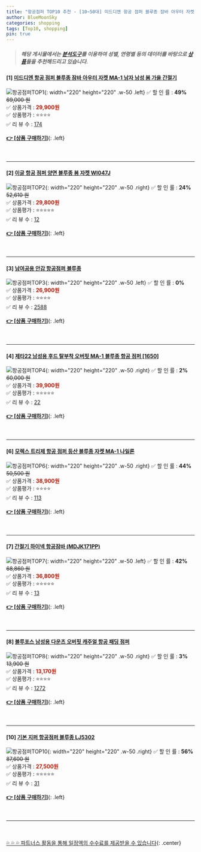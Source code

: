 ```yaml
---
title: "항공점퍼 TOP10 추천 - [10~50대] 미드디엔 항공 점퍼 블루종 잠바 아우터 자켓 MA-1 남자 남성 봄 가을 간절기"
author: BlueMoonSky
categories: shopping
tags: [Top10, shopping]
pin: true
---
```


> ##### 해당 게시물에서는 [**분석도구**](https://itemscout.io/)를 이용하여 **성별**, **연령별** 등의 데이터를 바탕으로 [**상품**](https://link.coupang.com/a/baae76)들을 추천해드리고 있습니다.

#### [1] [미드디엔 항공 점퍼 블루종 잠바 아우터 자켓 MA-1 남자 남성 봄 가을 간절기](https://link.coupang.com/re/AFFSDP?lptag=AF5964186&subid=bluemoonsky6999&pageKey=6769991874&traceid=V0-153&itemId=15892887753&vendorItemId=83101107387)
![항공점퍼TOP1](https://thumbnail6.coupangcdn.com/thumbnails/remote/230x230ex/image/vendor_inventory/4e64/e4dc3c37f1c023d78f3b740ae8ee9281cd7eaf8c75431d14fcd526497c48.jpg){: width="220" height="220" .w-50 .left}
✅ 할 인 률 : **49%** ~~<del class="base-price"> 69,000  </del>원~~<br>
✅ 상품가격 : <span style="color:#cb1400"> **29,900원** </span><br>
✅ 상품평가 : ⭐⭐⭐⭐<br>
✅ 리 뷰 수 : [174](https://link.coupang.com/re/AFFSDP?lptag=AF5964186&subid=bluemoonsky6999&pageKey=6769991874&traceid=V0-153&itemId=15892887753&vendorItemId=83101107387)<br>
<br>
[**👉  [상품 구매하기]**](https://link.coupang.com/re/AFFSDP?lptag=AF5964186&subid=bluemoonsky6999&pageKey=6769991874&traceid=V0-153&itemId=15892887753&vendorItemId=83101107387){: .left}
<br>
<br>
<br>

***

#### [2] [이글 항공 점퍼 양면 블루종 봄 자켓 WI047J](https://link.coupang.com/re/AFFSDP?lptag=AF5964186&subid=bluemoonsky6999&pageKey=4792152886&traceid=V0-153&itemId=6141795064&vendorItemId=86902682213)
![항공점퍼TOP2](https://thumbnail8.coupangcdn.com/thumbnails/remote/230x230ex/image/vendor_inventory/b83e/37c193bbb99b0d7e695267bcaa3d7bdb6c222541d33dd94497fa28feaf78.jpg){: width="220" height="220" .w-50 .right}
✅ 할 인 률 : **24%** ~~<del class="base-price"> 52,610  </del>원~~<br>
✅ 상품가격 : <span style="color:#cb1400"> **29,800원** </span><br>
✅ 상품평가 : ⭐⭐⭐⭐⭐<br>
✅ 리 뷰 수 : [12](https://link.coupang.com/re/AFFSDP?lptag=AF5964186&subid=bluemoonsky6999&pageKey=4792152886&traceid=V0-153&itemId=6141795064&vendorItemId=86902682213)<br>
<br>
[**👉  [상품 구매하기]**](https://link.coupang.com/re/AFFSDP?lptag=AF5964186&subid=bluemoonsky6999&pageKey=4792152886&traceid=V0-153&itemId=6141795064&vendorItemId=86902682213){: .left}
<br>
<br>
<br>

***

#### [3] [남여공용 안감 항공점퍼 블루종](https://link.coupang.com/re/AFFSDP?lptag=AF5964186&subid=bluemoonsky6999&pageKey=6435353913&traceid=V0-153&itemId=13906464785&vendorItemId=81156005146)
![항공점퍼TOP3](https://thumbnail10.coupangcdn.com/thumbnails/remote/230x230ex/image/vendor_inventory/d4d2/4d0cb4b359be737de43871f4f413dd7129c9390a5df344b8042f0590bbf5.jpg){: width="220" height="220" .w-50 .left}
✅ 할 인 률 : **0%** <br>
✅ 상품가격 : <span style="color:#cb1400"> **26,900원** </span><br>
✅ 상품평가 : ⭐⭐⭐⭐<br>
✅ 리 뷰 수 : [2588](https://link.coupang.com/re/AFFSDP?lptag=AF5964186&subid=bluemoonsky6999&pageKey=6435353913&traceid=V0-153&itemId=13906464785&vendorItemId=81156005146)<br>
<br>
[**👉  [상품 구매하기]**](https://link.coupang.com/re/AFFSDP?lptag=AF5964186&subid=bluemoonsky6999&pageKey=6435353913&traceid=V0-153&itemId=13906464785&vendorItemId=81156005146){: .left}
<br>
<br>
<br>

***

#### [4] [제타22 남성용 후드 탈부착 오버핏 MA-1 블루종 항공 점퍼 [1650]](https://link.coupang.com/re/AFFSDP?lptag=AF5964186&subid=bluemoonsky6999&pageKey=7196962063&traceid=V0-153&itemId=18182486810&vendorItemId=85331461358)
![항공점퍼TOP4](https://thumbnail10.coupangcdn.com/thumbnails/remote/230x230ex/image/vendor_inventory/b87a/a484d3e002ed2cccf6f9de3074b64bb0e44a718e875375fadc986827c4ef.jpg){: width="220" height="220" .w-50 .right}
✅ 할 인 률 : **2%** ~~<del class="base-price"> 60,000  </del>원~~<br>
✅ 상품가격 : <span style="color:#cb1400"> **39,900원** </span><br>
✅ 상품평가 : ⭐⭐⭐⭐⭐<br>
✅ 리 뷰 수 : [22](https://link.coupang.com/re/AFFSDP?lptag=AF5964186&subid=bluemoonsky6999&pageKey=7196962063&traceid=V0-153&itemId=18182486810&vendorItemId=85331461358)<br>
<br>
[**👉  [상품 구매하기]**](https://link.coupang.com/re/AFFSDP?lptag=AF5964186&subid=bluemoonsky6999&pageKey=7196962063&traceid=V0-153&itemId=18182486810&vendorItemId=85331461358){: .left}
<br>
<br>
<br>

***

#### [6] [모렉스 트리제 항공 점퍼 등산 블루종 자켓 MA-1 나일론](https://link.coupang.com/re/AFFSDP?lptag=AF5964186&subid=bluemoonsky6999&pageKey=7623788713&traceid=V0-153&itemId=20218444121&vendorItemId=86961263214)
![항공점퍼TOP6](https://thumbnail7.coupangcdn.com/thumbnails/remote/230x230ex/image/vendor_inventory/7de8/d29664680887f9beafb267cc3b576ca599945f69b5f8fed5bbdcf37c301a.JPG){: width="220" height="220" .w-50 .right}
✅ 할 인 률 : **44%** ~~<del class="base-price"> 50,500  </del>원~~<br>
✅ 상품가격 : <span style="color:#cb1400"> **38,900원** </span><br>
✅ 상품평가 : ⭐⭐⭐⭐<br>
✅ 리 뷰 수 : [113](https://link.coupang.com/re/AFFSDP?lptag=AF5964186&subid=bluemoonsky6999&pageKey=7623788713&traceid=V0-153&itemId=20218444121&vendorItemId=86961263214)<br>
<br>
[**👉  [상품 구매하기]**](https://link.coupang.com/re/AFFSDP?lptag=AF5964186&subid=bluemoonsky6999&pageKey=7623788713&traceid=V0-153&itemId=20218444121&vendorItemId=86961263214){: .left}
<br>
<br>
<br>

***

#### [7] [간절기 하이넥 항공잠바 (MDJK171PP)](https://link.coupang.com/re/AFFSDP?lptag=AF5964186&subid=bluemoonsky6999&pageKey=7558798831&traceid=V0-153&itemId=19909230715&vendorItemId=87153988862)
![항공점퍼TOP7](https://thumbnail6.coupangcdn.com/thumbnails/remote/230x230ex/image/vendor_inventory/887a/bcf5763571117b5606b6e3ba24ca948323e038bfc276e1d0d1a408ba67f5.jpg){: width="220" height="220" .w-50 .left}
✅ 할 인 률 : **42%** ~~<del class="base-price"> 68,860  </del>원~~<br>
✅ 상품가격 : <span style="color:#cb1400"> **36,800원** </span><br>
✅ 상품평가 : ⭐⭐⭐⭐⭐<br>
✅ 리 뷰 수 : [13](https://link.coupang.com/re/AFFSDP?lptag=AF5964186&subid=bluemoonsky6999&pageKey=7558798831&traceid=V0-153&itemId=19909230715&vendorItemId=87153988862)<br>
<br>
[**👉  [상품 구매하기]**](https://link.coupang.com/re/AFFSDP?lptag=AF5964186&subid=bluemoonsky6999&pageKey=7558798831&traceid=V0-153&itemId=19909230715&vendorItemId=87153988862){: .left}
<br>
<br>
<br>

***

#### [8] [블루포스 남성용 다운츠 오버핏 캐주얼 항공 패딩 점퍼](https://link.coupang.com/re/AFFSDP?lptag=AF5964186&subid=bluemoonsky6999&pageKey=6155598710&traceid=V0-153&itemId=11912969604&vendorItemId=79185868982)
![항공점퍼TOP8](https://thumbnail8.coupangcdn.com/thumbnails/remote/230x230ex/image/rs_quotation_api/l9owg9gc/6dc3d33a6f36461082ea928da365fdc3.jpg){: width="220" height="220" .w-50 .right}
✅ 할 인 률 : **3%** ~~<del class="base-price"> 13,900  </del>원~~<br>
✅ 상품가격 : <span style="color:#cb1400"> **13,170원** </span><br>
✅ 상품평가 : ⭐⭐⭐⭐<br>
✅ 리 뷰 수 : [1272](https://link.coupang.com/re/AFFSDP?lptag=AF5964186&subid=bluemoonsky6999&pageKey=6155598710&traceid=V0-153&itemId=11912969604&vendorItemId=79185868982)<br>
<br>
[**👉  [상품 구매하기]**](https://link.coupang.com/re/AFFSDP?lptag=AF5964186&subid=bluemoonsky6999&pageKey=6155598710&traceid=V0-153&itemId=11912969604&vendorItemId=79185868982){: .left}
<br>
<br>
<br>

***

#### [10] [기본 지퍼 항공점퍼 블루종 LJ5302](https://link.coupang.com/re/AFFSDP?lptag=AF5964186&subid=bluemoonsky6999&pageKey=6790387124&traceid=V0-153&itemId=15996467577&vendorItemId=83141305442)
![항공점퍼TOP10](https://thumbnail8.coupangcdn.com/thumbnails/remote/230x230ex/image/vendor_inventory/0b5e/54f1b6de74d24dedaadb11df6b1ec406b9a02670aa2413016791146d9978.jpg){: width="220" height="220" .w-50 .right}
✅ 할 인 률 : **56%** ~~<del class="base-price"> 87,600  </del>원~~<br>
✅ 상품가격 : <span style="color:#cb1400"> **27,500원** </span><br>
✅ 상품평가 : ⭐⭐⭐⭐⭐<br>
✅ 리 뷰 수 : [31](https://link.coupang.com/re/AFFSDP?lptag=AF5964186&subid=bluemoonsky6999&pageKey=6790387124&traceid=V0-153&itemId=15996467577&vendorItemId=83141305442)<br>
<br>
[**👉  [상품 구매하기]**](https://link.coupang.com/re/AFFSDP?lptag=AF5964186&subid=bluemoonsky6999&pageKey=6790387124&traceid=V0-153&itemId=15996467577&vendorItemId=83141305442){: .left}
<br>
<br>
<br>

***
<br><br>[💦 💦 💦 파트너스 활동을 통해 일정액의 수수료를 제공받을 수 있습니다](https://link.coupang.com/a/baae76){: .center}